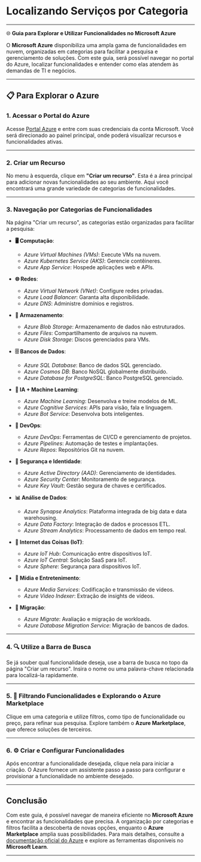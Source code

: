 # Localizando Serviços por Categoria
---
🌐 **Guia para Explorar e Utilizar Funcionalidades no Microsoft Azure**

O **Microsoft Azure** disponibiliza uma ampla gama de funcionalidades em nuvem, organizadas em categorias para facilitar a pesquisa e gerenciamento de soluções. Com este guia, será possível navegar no portal do Azure, localizar funcionalidades e entender como elas atendem às demandas de TI e negócios.

---

## 📋 Para Explorar o Azure

### 1. Acessar o Portal do Azure
Acesse [Portal Azure](https://portal.azure.com) e entre com suas credenciais da conta Microsoft. Você será direcionado ao painel principal, onde poderá visualizar recursos e funcionalidades ativas.

---

### 2. Criar um Recurso
No menu à esquerda, clique em **"Criar um recurso"**. Esta é a área principal para adicionar novas funcionalidades ao seu ambiente. Aqui você encontrará uma grande variedade de categorias de funcionalidades.

---

### 3. Navegação por Categorias de Funcionalidades
Na página "Criar um recurso", as categorias estão organizadas para facilitar a pesquisa:

- **🖥 Computação**: 
  - *Azure Virtual Machines (VMs)*: Execute VMs na nuvem.
  - *Azure Kubernetes Service (AKS)*: Gerencie contêineres.
  - *Azure App Service*: Hospede aplicações web e APIs.

- **🌐 Redes**: 
  - *Azure Virtual Network (VNet)*: Configure redes privadas.
  - *Azure Load Balancer*: Garanta alta disponibilidade.
  - *Azure DNS*: Administre domínios e registros.

- **💾 Armazenamento**:
  - *Azure Blob Storage*: Armazenamento de dados não estruturados.
  - *Azure Files*: Compartilhamento de arquivos na nuvem.
  - *Azure Disk Storage*: Discos gerenciados para VMs.

- **🗄 Bancos de Dados**:
  - *Azure SQL Database*: Banco de dados SQL gerenciado.
  - *Azure Cosmos DB*: Banco NoSQL globalmente distribuído.
  - *Azure Database for PostgreSQL*: Banco PostgreSQL gerenciado.

- **🤖 IA + Machine Learning**:
  - *Azure Machine Learning*: Desenvolva e treine modelos de ML.
  - *Azure Cognitive Services*: APIs para visão, fala e linguagem.
  - *Azure Bot Service*: Desenvolva bots inteligentes.

- **🚀 DevOps**:
  - *Azure DevOps*: Ferramentas de CI/CD e gerenciamento de projetos.
  - *Azure Pipelines*: Automação de testes e implantações.
  - *Azure Repos*: Repositórios Git na nuvem.

- **🔐 Segurança e Identidade**:
  - *Azure Active Directory (AAD)*: Gerenciamento de identidades.
  - *Azure Security Center*: Monitoramento de segurança.
  - *Azure Key Vault*: Gestão segura de chaves e certificados.

- **📊 Análise de Dados**:
  - *Azure Synapse Analytics*: Plataforma integrada de big data e data warehousing.
  - *Azure Data Factory*: Integração de dados e processos ETL.
  - *Azure Stream Analytics*: Processamento de dados em tempo real.

- **📡 Internet das Coisas (IoT)**:
  - *Azure IoT Hub*: Comunicação entre dispositivos IoT.
  - *Azure IoT Central*: Solução SaaS para IoT.
  - *Azure Sphere*: Segurança para dispositivos IoT.

- **🎥 Mídia e Entretenimento**:
  - *Azure Media Services*: Codificação e transmissão de vídeos.
  - *Azure Video Indexer*: Extração de insights de vídeos.

- **🔄 Migração**:
  - *Azure Migrate*: Avaliação e migração de workloads.
  - *Azure Database Migration Service*: Migração de bancos de dados.

---

### 4. 🔍 Utilize a Barra de Busca
Se já souber qual funcionalidade deseja, use a barra de busca no topo da página "Criar um recurso". Insira o nome ou uma palavra-chave relacionada para localizá-la rapidamente.

---

### 5. 📑 Filtrando Funcionalidades e Explorando o Azure Marketplace
Clique em uma categoria e utilize filtros, como tipo de funcionalidade ou preço, para refinar sua pesquisa. Explore também o **Azure Marketplace**, que oferece soluções de terceiros.

---

### 6. ⚙️ Criar e Configurar Funcionalidades
Após encontrar a funcionalidade desejada, clique nela para iniciar a criação. O Azure fornece um assistente passo a passo para configurar e provisionar a funcionalidade no ambiente desejado.

---

##  Conclusão

Com este guia, é possível navegar de maneira eficiente no **Microsoft Azure** e encontrar as funcionalidades que precisa. A organização por categorias e filtros facilita a descoberta de novas opções, enquanto o **Azure Marketplace** amplia suas possibilidades. Para mais detalhes, consulte a [documentação oficial do Azure](https://docs.microsoft.com/azure) e explore as ferramentas disponíveis no **Microsoft Learn**.

---
